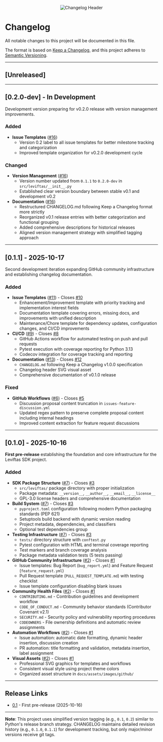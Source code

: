 <!--
Copyright © 2025 Leviftas authors. All rights reserved.

Licensed under the GNU General Public License v3.0 (the "License");
you may not use this file except in compliance with the License.
You may obtain a copy of the License at

https://www.gnu.org/licenses/gpl-3.0.html

Unless required by applicable law or agreed to in writing, software
distributed under the License is distributed on an "AS IS" BASIS,
WITHOUT WARRANTIES OR CONDITIONS OF ANY KIND, either express or implied.
See the License for the specific language governing permissions and
limitations under the License.

CHANGELOG.md

Version history and change log for Leviftas project following Keep a Changelog format.

- Author   : FrostLeo <frostleo.dev@gmail.com>
- Created  : 2025/10/17
- Modified : 2025/10/19
-->

<div align="center">
  <img src="https://frost-leo.github.io/Leviftas/assets/images/github/changelog/header.svg" alt="Changelog Header">
</div>

# Changelog

All notable changes to this project will be documented in this file.

The format is based on [Keep a Changelog](https://keepachangelog.com/en/1.0.0/),
and this project adheres to [Semantic Versioning](https://semver.org/spec/v2.0.0.html).

---

## [Unreleased]

---

## [0.2.0-dev] - In Development

Development version preparing for v0.2.0 release with version management improvements.

### Added
- **Issue Templates** ([#16](https://github.com/Frost-Leo/Leviftas/issues/16))
  - Version 0.2 label to all issue templates for better milestone tracking and categorization
  - Improved template organization for v0.2.0 development cycle

### Changed
- **Version Management** ([#16](https://github.com/Frost-Leo/Leviftas/issues/16))
  - Version number updated from `0.1.1` to `0.2.0-dev` in `src/leviftas/__init__.py`
  - Established clear version boundary between stable v0.1 and development v0.2
- **Documentation** ([#16](https://github.com/Frost-Leo/Leviftas/issues/16))
  - Restructured CHANGELOG.md following Keep a Changelog format more strictly
  - Reorganized v0.1 release entries with better categorization and functional grouping
  - Added comprehensive descriptions for historical releases
  - Aligned version management strategy with simplified tagging approach

---

## [0.1.1] - 2025-10-17

Second development iteration expanding GitHub community infrastructure and establishing changelog documentation.

### Added
- **Issue Templates** ([#11](https://github.com/Frost-Leo/Leviftas/pull/11)) - Closes [#10](https://github.com/Frost-Leo/Leviftas/issues/10)
  - Enhancement/Improvement template with priority tracking and implementation interest fields
  - Documentation template covering errors, missing docs, and improvements with unified description
  - Maintenance/Chore template for dependency updates, configuration changes, and CI/CD improvements
- **CI/CD** ([#9](https://github.com/Frost-Leo/Leviftas/pull/9)) - Closes [#8](https://github.com/Frost-Leo/Leviftas/issues/8)
  - GitHub Actions workflow for automated testing on push and pull requests
  - Pytest execution with coverage reporting for Python 3.13
  - Codecov integration for coverage tracking and reporting
- **Documentation** ([#13](https://github.com/Frost-Leo/Leviftas/pull/13)) - Closes [#12](https://github.com/Frost-Leo/Leviftas/issues/12)
  - `CHANGELOG.md` following Keep a Changelog v1.0.0 specification
  - Changelog header SVG visual asset
  - Comprehensive documentation of v0.1.0 release

### Fixed
- **GitHub Workflows** ([#6](https://github.com/Frost-Leo/Leviftas/pull/6)) - Closes [#5](https://github.com/Frost-Leo/Leviftas/issues/5)
  - Discussion proposal content truncation in `issues-feature-discussion.yml`
  - Updated regex pattern to preserve complete proposal content including internal headings
  - Improved content extraction for feature request discussions

---

## [0.1.0] - 2025-10-16

**First pre-release** establishing the foundation and core infrastructure for the Leviftas SDK project.

### Added
- **SDK Package Structure** ([#7](https://github.com/Frost-Leo/Leviftas/pull/7)) - Closes [#3](https://github.com/Frost-Leo/Leviftas/issues/3)
  - `src/leviftas/` package directory with proper initialization
  - Package metadata: `__version__`, `__author__`, `__email__`, `__license__`
  - GPL-3.0 license headers and comprehensive documentation
- **Build System** ([#7](https://github.com/Frost-Leo/Leviftas/pull/7)) - Closes [#3](https://github.com/Frost-Leo/Leviftas/issues/3)
  - `pyproject.toml` configuration following modern Python packaging standards (PEP 621)
  - Setuptools build backend with dynamic version reading
  - Project metadata, dependencies, and classifiers
  - Optional test dependencies group
- **Testing Infrastructure** ([#7](https://github.com/Frost-Leo/Leviftas/pull/7)) - Closes [#3](https://github.com/Frost-Leo/Leviftas/issues/3)
  - `tests/` directory structure with `conftest.py`
  - Pytest configuration with HTML and terminal coverage reporting
  - Test markers and branch coverage analysis
  - Package metadata validation tests (5 tests passing)
- **GitHub Community Infrastructure** ([#2](https://github.com/Frost-Leo/Leviftas/pull/2)) - Closes [#1](https://github.com/Frost-Leo/Leviftas/issues/1)
  - Issue templates: Bug Report (`bug_report.yml`) and Feature Request (`feature_request.yml`)
  - Pull Request template (`PULL_REQUEST_TEMPLATE.md`) with testing checklist
  - Issue template configuration disabling blank issues
- **Community Health Files** ([#2](https://github.com/Frost-Leo/Leviftas/pull/2)) - Closes [#1](https://github.com/Frost-Leo/Leviftas/issues/1)
  - `CONTRIBUTING.md` - Contribution guidelines and development workflow
  - `CODE_OF_CONDUCT.md` - Community behavior standards (Contributor Covenant v2.1)
  - `SECURITY.md` - Security policy and vulnerability reporting procedures
  - `CODEOWNERS` - File ownership definitions and automatic review assignments
- **Automation Workflows** ([#2](https://github.com/Frost-Leo/Leviftas/pull/2)) - Closes [#1](https://github.com/Frost-Leo/Leviftas/issues/1)
  - Issue automation: automatic date formatting, dynamic header insertion, discussion creation
  - PR automation: title formatting and validation, metadata insertion, label assignment
- **Visual Assets** ([#2](https://github.com/Frost-Leo/Leviftas/pull/2)) - Closes [#1](https://github.com/Frost-Leo/Leviftas/issues/1)
  - Professional SVG graphics for templates and workflows
  - Consistent visual style using project theme colors
  - Organized asset structure in `docs/assets/images/github/`

---

## Release Links

- [0.1](https://github.com/Frost-Leo/Leviftas/releases/tag/0.1) - First pre-release (2025-10-16)

---

**Note**: This project uses simplified version tagging (e.g., `0.1`, `0.2`) similar to Python's release branch strategy. CHANGELOG maintains detailed revision history (e.g., `0.1.0`, `0.1.1`) for development tracking, but only major/minor versions receive git tags.
